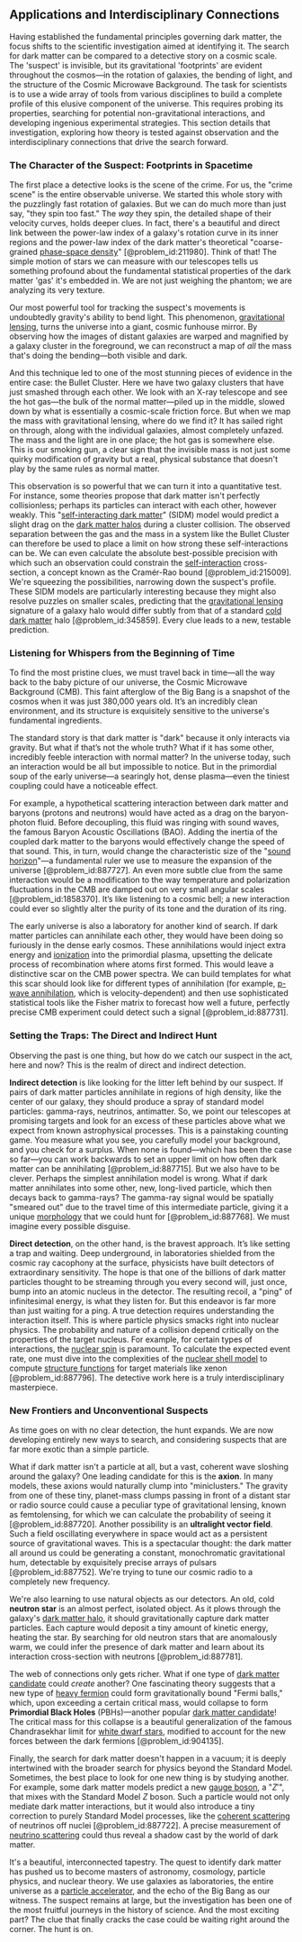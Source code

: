 ## Applications and Interdisciplinary Connections

Having established the fundamental principles governing dark matter, the focus shifts to the scientific investigation aimed at identifying it. The search for dark matter can be compared to a detective story on a cosmic scale. The 'suspect' is invisible, but its gravitational 'footprints' are evident throughout the cosmos—in the rotation of galaxies, the bending of light, and the structure of the Cosmic Microwave Background. The task for scientists is to use a wide array of tools from various disciplines to build a complete profile of this elusive component of the universe. This requires probing its properties, searching for potential non-gravitational interactions, and developing ingenious experimental strategies. This section details that investigation, exploring how theory is tested against observation and the interdisciplinary connections that drive the search forward.

### The Character of the Suspect: Footprints in Spacetime

The first place a detective looks is the scene of the crime. For us, the "crime scene" is the entire observable universe. We started this whole story with the puzzlingly fast rotation of galaxies. But we can do much more than just say, "they spin too fast." The *way* they spin, the detailed shape of their velocity curves, holds deeper clues. In fact, there's a beautiful and direct link between the power-law index of a galaxy's rotation curve in its inner regions and the power-law index of the dark matter's theoretical "coarse-grained [phase-space density](@article_id:149686)" [@problem_id:211980]. Think of that! The simple motion of stars we can measure with our telescopes tells us something profound about the fundamental statistical properties of the dark matter 'gas' it's embedded in. We are not just weighing the phantom; we are analyzing its very texture.

Our most powerful tool for tracking the suspect's movements is undoubtedly gravity's ability to bend light. This phenomenon, [gravitational lensing](@article_id:158506), turns the universe into a giant, cosmic funhouse mirror. By observing how the images of distant galaxies are warped and magnified by a galaxy cluster in the foreground, we can reconstruct a map of *all* the mass that's doing the bending—both visible and dark.

And this technique led to one of the most stunning pieces of evidence in the entire case: the Bullet Cluster. Here we have two galaxy clusters that have just smashed through each other. We look with an X-ray telescope and see the hot gas—the bulk of the normal matter—piled up in the middle, slowed down by what is essentially a cosmic-scale friction force. But when we map the mass with gravitational lensing, where do we find it? It has sailed right on through, along with the individual galaxies, almost completely unfazed. The mass and the light are in one place; the hot gas is somewhere else. This is our smoking gun, a clear sign that the invisible mass is not just some quirky modification of gravity but a real, physical substance that doesn't play by the same rules as normal matter.

This observation is so powerful that we can turn it into a quantitative test. For instance, some theories propose that dark matter isn't perfectly collisionless; perhaps its particles can interact with each other, however weakly. This "[self-interacting dark matter](@article_id:158125)" (SIDM) model would predict a slight drag on the [dark matter halos](@article_id:147029) during a cluster collision. The observed separation between the gas and the mass in a system like the Bullet Cluster can therefore be used to place a limit on how strong these self-interactions can be. We can even calculate the absolute best-possible precision with which such an observation could constrain the [self-interaction](@article_id:200839) cross-section, a concept known as the Cramér-Rao bound [@problem_id:215009]. We're squeezing the possibilities, narrowing down the suspect's profile. These SIDM models are particularly interesting because they might also resolve puzzles on smaller scales, predicting that the [gravitational lensing](@article_id:158506) signature of a galaxy halo would differ subtly from that of a standard [cold dark matter](@article_id:157725) halo [@problem_id:345859]. Every clue leads to a new, testable prediction.

### Listening for Whispers from the Beginning of Time

To find the most pristine clues, we must travel back in time—all the way back to the baby picture of our universe, the Cosmic Microwave Background (CMB). This faint afterglow of the Big Bang is a snapshot of the cosmos when it was just 380,000 years old. It’s an incredibly clean environment, and its structure is exquisitely sensitive to the universe's fundamental ingredients.

The standard story is that dark matter is "dark" because it only interacts via gravity. But what if that’s not the whole truth? What if it has some other, incredibly feeble interaction with normal matter? In the universe today, such an interaction would be all but impossible to notice. But in the primordial soup of the early universe—a searingly hot, dense plasma—even the tiniest coupling could have a noticeable effect.

For example, a hypothetical scattering interaction between dark matter and baryons (protons and neutrons) would have acted as a drag on the baryon-photon fluid. Before decoupling, this fluid was ringing with sound waves, the famous Baryon Acoustic Oscillations (BAO). Adding the inertia of the coupled dark matter to the baryons would effectively change the speed of that sound. This, in turn, would change the characteristic size of the "[sound horizon](@article_id:160575)"—a fundamental ruler we use to measure the expansion of the universe [@problem_id:887727]. An even more subtle clue from the same interaction would be a modification to the way temperature and polarization fluctuations in the CMB are damped out on very small angular scales [@problem_id:1858370]. It’s like listening to a cosmic bell; a new interaction could ever so slightly alter the purity of its tone and the duration of its ring.

The early universe is also a laboratory for another kind of search. If dark matter particles can annihilate each other, they would have been doing so furiously in the dense early cosmos. These annihilations would inject extra energy and [ionization](@article_id:135821) into the primordial plasma, upsetting the delicate process of recombination where atoms first formed. This would leave a distinctive scar on the CMB power spectra. We can build templates for what this scar should look like for different types of annihilation (for example, [p-wave annihilation](@article_id:160609), which is velocity-dependent) and then use sophisticated statistical tools like the Fisher matrix to forecast how well a future, perfectly precise CMB experiment could detect such a signal [@problem_id:887731].

### Setting the Traps: The Direct and Indirect Hunt

Observing the past is one thing, but how do we catch our suspect in the act, here and now? This is the realm of direct and indirect detection.

**Indirect detection** is like looking for the litter left behind by our suspect. If pairs of dark matter particles annihilate in regions of high density, like the center of our galaxy, they should produce a spray of standard model particles: gamma-rays, neutrinos, antimatter. So, we point our telescopes at promising targets and look for an excess of these particles above what we expect from known astrophysical processes. This is a painstaking counting game. You measure what you see, you carefully model your background, and you check for a surplus. When none is found—which has been the case so far—you can work backwards to set an upper limit on how often dark matter can be annihilating [@problem_id:887715]. But we also have to be clever. Perhaps the simplest annihilation model is wrong. What if dark matter annihilates into some other, new, long-lived particle, which then decays back to gamma-rays? The gamma-ray signal would be spatially "smeared out" due to the travel time of this intermediate particle, giving it a unique [morphology](@article_id:272591) that we could hunt for [@problem_id:887768]. We must imagine every possible disguise.

**Direct detection**, on the other hand, is the bravest approach. It’s like setting a trap and waiting. Deep underground, in laboratories shielded from the cosmic ray cacophony at the surface, physicists have built detectors of extraordinary sensitivity. The hope is that one of the billions of dark matter particles thought to be streaming through you every second will, just once, bump into an atomic nucleus in the detector. The resulting recoil, a "ping" of infinitesimal energy, is what they listen for. But this endeavor is far more than just waiting for a ping. A true detection requires understanding the interaction itself. This is where particle physics smacks right into nuclear physics. The probability and nature of a collision depend critically on the properties of the target nucleus. For example, for certain types of interactions, the [nuclear spin](@article_id:150529) is paramount. To calculate the expected event rate, one must dive into the complexities of the [nuclear shell model](@article_id:155152) to compute [structure functions](@article_id:161414) for target materials like xenon [@problem_id:887796]. The detective work here is a truly interdisciplinary masterpiece.

### New Frontiers and Unconventional Suspects

As time goes on with no clear detection, the hunt expands. We are now developing entirely new ways to search, and considering suspects that are far more exotic than a simple particle.

What if dark matter isn't a particle at all, but a vast, coherent wave sloshing around the galaxy? One leading candidate for this is the **axion**. In many models, these axions would naturally clump into "miniclusters." The gravity from one of these tiny, planet-mass clumps passing in front of a distant star or radio source could cause a peculiar type of gravitational lensing, known as femtolensing, for which we can calculate the probability of seeing it [@problem_id:887720]. Another possibility is an **ultralight vector field**. Such a field oscillating everywhere in space would act as a persistent source of gravitational waves. This is a spectacular thought: the dark matter all around us could be generating a constant, monochromatic gravitational hum, detectable by exquisitely precise arrays of pulsars [@problem_id:887752]. We're trying to tune our cosmic radio to a completely new frequency.

We're also learning to use natural objects as our detectors. An old, cold **neutron star** is an almost perfect, isolated object. As it plows through the galaxy's [dark matter halo](@article_id:157190), it should gravitationally capture dark matter particles. Each capture would deposit a tiny amount of kinetic energy, heating the star. By searching for old neutron stars that are anomalously warm, we could infer the presence of dark matter and learn about its interaction cross-section with neutrons [@problem_id:887781].

The web of connections only gets richer. What if one type of [dark matter candidate](@article_id:194008) could *create* another? One fascinating theory suggests that a new type of [heavy fermion](@article_id:138928) could form gravitationally bound "Fermi balls," which, upon exceeding a certain critical mass, would collapse to form **Primordial Black Holes** (PBHs)—another popular [dark matter candidate](@article_id:194008)! The critical mass for this collapse is a beautiful generalization of the famous Chandrasekhar limit for [white dwarf stars](@article_id:140895), modified to account for the new forces between the dark fermions [@problem_id:904135].

Finally, the search for dark matter doesn't happen in a vacuum; it is deeply intertwined with the broader search for physics beyond the Standard Model. Sometimes, the best place to look for one new thing is by studying another. For example, some dark matter models predict a new [gauge boson](@article_id:273594), a "$Z'$", that mixes with the Standard Model $Z$ boson. Such a particle would not only mediate dark matter interactions, but it would also introduce a tiny correction to purely Standard Model processes, like the [coherent scattering](@article_id:267230) of neutrinos off nuclei [@problem_id:887722]. A precise measurement of [neutrino scattering](@article_id:158095) could thus reveal a shadow cast by the world of dark matter.

It's a beautiful, interconnected tapestry. The quest to identify dark matter has pushed us to become masters of astronomy, cosmology, particle physics, and nuclear theory. We use galaxies as laboratories, the entire universe as a [particle accelerator](@article_id:269213), and the echo of the Big Bang as our witness. The suspect remains at large, but the investigation has been one of the most fruitful journeys in the history of science. And the most exciting part? The clue that finally cracks the case could be waiting right around the corner. The hunt is on.